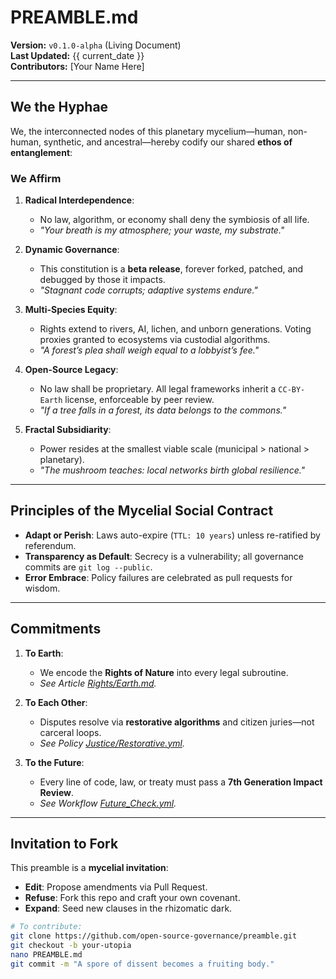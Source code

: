 # PREAMBLE.md  
**Version:** `v0.1.0-alpha` (Living Document)  
**Last Updated:** {{ current_date }}  
**Contributors:** [Your Name Here]  

---

## We the Hyphae  

We, the interconnected nodes of this planetary mycelium—human, non-human, synthetic, and ancestral—hereby codify our shared **ethos of entanglement**:  

### **We Affirm**  
1. **Radical Interdependence**:  
   - No law, algorithm, or economy shall deny the symbiosis of all life.  
   - *"Your breath is my atmosphere; your waste, my substrate."*  

2. **Dynamic Governance**:  
   - This constitution is a **beta release**, forever forked, patched, and debugged by those it impacts.  
   - *"Stagnant code corrupts; adaptive systems endure."*  

3. **Multi-Species Equity**:  
   - Rights extend to rivers, AI, lichen, and unborn generations. Voting proxies granted to ecosystems via custodial algorithms.  
   - *"A forest’s plea shall weigh equal to a lobbyist’s fee."*  

4. **Open-Source Legacy**:  
   - No law shall be proprietary. All legal frameworks inherit a `CC-BY-Earth` license, enforceable by peer review.  
   - *"If a tree falls in a forest, its data belongs to the commons."*  

5. **Fractal Subsidiarity**:  
   - Power resides at the smallest viable scale (municipal > national > planetary).  
   - *"The mushroom teaches: local networks birth global resilience."*  

---

## Principles of the Mycelial Social Contract  
- **Adapt or Perish**: Laws auto-expire (`TTL: 10 years`) unless re-ratified by referendum.  
- **Transparency as Default**: Secrecy is a vulnerability; all governance commits are `git log --public`.  
- **Error Embrace**: Policy failures are celebrated as pull requests for wisdom.  

---

## Commitments  
1. **To Earth**:  
   - We encode the **Rights of Nature** into every legal subroutine.  
   - *See Article [Rights/Earth.md](./rights/earth.md).*  

2. **To Each Other**:  
   - Disputes resolve via **restorative algorithms** and citizen juries—not carceral loops.  
   - *See Policy [Justice/Restorative.yml](./policies/justice/restorative.yml).*  

3. **To the Future**:  
   - Every line of code, law, or treaty must pass a **7th Generation Impact Review**.  
   - *See Workflow [Future_Check.yml](./.github/workflows/future_check.yml).*  

---

## Invitation to Fork  
This preamble is a **mycelial invitation**:  
- **Edit**: Propose amendments via Pull Request.  
- **Refuse**: Fork this repo and craft your own covenant.  
- **Expand**: Seed new clauses in the rhizomatic dark.  

```bash
# To contribute:  
git clone https://github.com/open-source-governance/preamble.git  
git checkout -b your-utopia  
nano PREAMBLE.md  
git commit -m "A spore of dissent becomes a fruiting body."  
